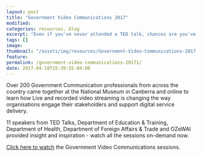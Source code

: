 ```yaml
---
layout: post
title: "Government Video Communications 2017"
modified:
categories: resources, blog
excerpt: "Even if you've never attended a TED talk, chances are you've been exposed to one in some form."
tags: []
image:
thumbnail: "/assets/img/resources/Government-Video-Communications-2017.jpg"
feature:
permalink: /government-video-communications-20171/
date: 2017-04-18T15:39:55-04:00
---
```


<p>Over 200 Government Communication professionals from across the country came together at the National Museum in Canberra and online to learn how Live and recorded video streaming is changing the way organisations engage their stakeholders and support digital service delivery.</p>
<p>11 speakers from TED Talks, Department of Education &amp; Training, Department of Health, Department of Foreign Affairs &amp; Trade and OZeWAI provided insight and inspiration - watch all the sessions on-demand now.</p>
<p><a href="http://content.viostream.com/gov-video-comms-library" target="_blank">Click here to watch</a> the Government Video Communications sessions.</p>